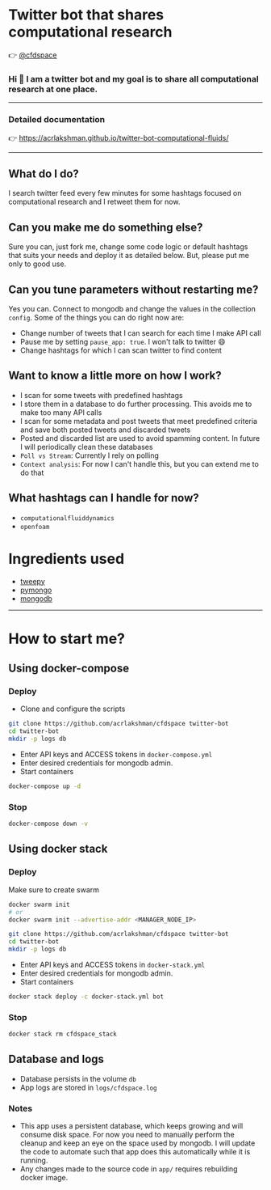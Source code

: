 # Twitter bot that shares computational research

:point_right: [@cfdspace](https://twitter.com/cfdspace)

### Hi :wave: I am a twitter bot and my goal is to share all computational research at one place.

---

### Detailed documentation

:point_right: https://acrlakshman.github.io/twitter-bot-computational-fluids/

---

## What do I do?

I search twitter feed every few minutes for some hashtags focused on computational research and I retweet them for now.

## Can you make me do something else?

Sure you can, just fork me, change some code logic or default hashtags that suits your needs and deploy it as detailed below. But, please put me only to good use.

## Can you tune parameters without restarting me?

Yes you can. Connect to mongodb and change the values in the collection `config`. Some of the things you can do right now are:

- Change number of tweets that I can search for each time I make API call
- Pause me by setting `pause_app: true`. I won't talk to twitter :smile:
- Change hashtags for which I can scan twitter to find content

## Want to know a little more on how I work?

- I scan for some tweets with predefined hashtags
- I store them in a database to do further processing. This avoids me to make too many API calls
- I scan for some metadata and post tweets that meet predefined criteria and save both posted tweets and discarded tweets
- Posted and discarded list are used to avoid spamming content. In future I will periodically clean these databases
- `Poll vs Stream`: Currently I rely on polling
- `Context analysis`: For now I can't handle this, but you can extend me to do that

## What hashtags can I handle for now?

- `computationalfluiddynamics`
- `openfoam`

# Ingredients used

- [tweepy](https://pypi.org/project/tweepy/)
- [pymongo](https://pypi.org/project/pymongo/)
- [mongodb](https://github.com/mongodb/mongo)

---

# How to start me?

## Using docker-compose

### Deploy

- Clone and configure the scripts

```sh
git clone https://github.com/acrlakshman/cfdspace twitter-bot
cd twitter-bot
mkdir -p logs db
```

- Enter API keys and ACCESS tokens in `docker-compose.yml`
- Enter desired credentials for mongodb admin.
- Start containers

```sh
docker-compose up -d
```

### Stop

```sh
docker-compose down -v
```

## Using docker stack

### Deploy

Make sure to create swarm

```sh
docker swarm init
# or
docker swarm init --advertise-addr <MANAGER_NODE_IP>
```

```sh
git clone https://github.com/acrlakshman/cfdspace twitter-bot
cd twitter-bot
mkdir -p logs db
```

- Enter API keys and ACCESS tokens in `docker-stack.yml`
- Enter desired credentials for mongodb admin.
- Start containers

```sh
docker stack deploy -c docker-stack.yml bot
```

### Stop

```sh
docker stack rm cfdspace_stack
```

## Database and logs

- Database persists in the volume `db`
- App logs are stored in `logs/cfdspace.log`

### Notes

* This app uses a persistent database, which keeps growing and will consume disk space. For now you need to manually perform the cleanup and keep an eye on the space used by mongodb. I will update the code to automate such that app does this automatically while it is running.
* Any changes made to the source code in `app/` requires rebuilding docker image.